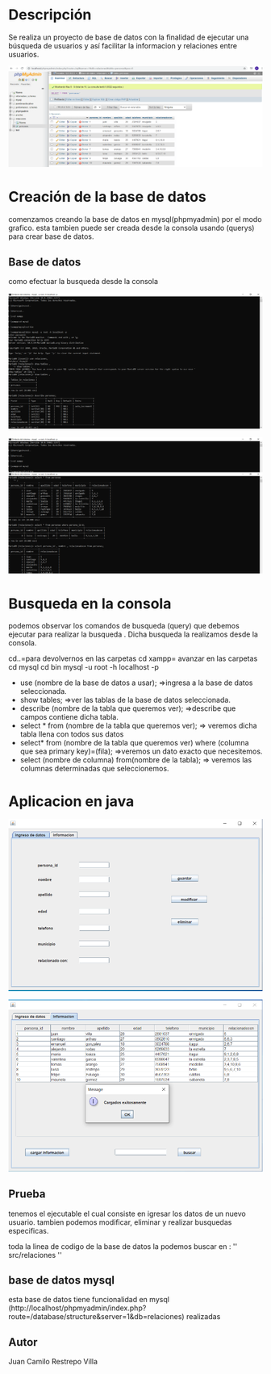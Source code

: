 # Descripción #
Se realiza un proyecto de base de datos con la finalidad  de ejecutar una búsqueda de usuarios y así facilitar la  informacion y relaciones entre usuarios.

![image description or alt text](https://raw.githubusercontent.com/jcrestrepov/GrafosUsuariosDB/main/media/modo%20grafico.png)

# Creación de la base de datos #
comenzamos creando la base de datos en mysql(phpmyadmin) por el modo grafico. esta  tambien puede ser creada  desde la consola usando (querys) para crear base de datos.


## Base de datos  ##
 como efectuar la busqueda desde la consola 

![image description or alt text](https://raw.githubusercontent.com/jcrestrepov/GrafosUsuariosDB/main/media/pantallaso%20consola.png)


![image description or alt text](https://raw.githubusercontent.com/jcrestrepov/GrafosUsuariosDB/main/media/pantallaso%20consola1.png)

 # Busqueda en la consola #
 podemos observar los comandos de busqueda (query) que debemos ejecutar para realizar la busqueda . Dicha busqueda la realizamos desde la consola.

cd..=para devolvernos en las carpetas 
cd xampp= avanzar en las carpetas 
cd mysql
cd bin
mysql -u root -h localhost -p


- use (nombre de la base de datos a usar); =>ingresa a la base de datos seleccionada.
- show tables; =>ver las tablas de la base de datos seleccionada.
- describe (nombre de la tabla que queremos ver); =>describe que campos contiene dicha tabla.
- select * from (nombre de la tabla que queremos ver); => veremos dicha tabla llena con todos sus datos 
- select* from (nombre de la tabla que queremos ver) where (columna que sea primary key)=(fila); =>veremos un dato exacto que necesitemos.
- select (nombre de columna) from(nombre de la tabla); => veremos las columnas determinadas que seleccionemos. 

# Aplicacion en java #
![image description or alt text](https://raw.githubusercontent.com/jcrestrepov/GrafosUsuariosDB/main/media/apiingreso%20datos.png)


![image description or alt text](https://raw.githubusercontent.com/jcrestrepov/GrafosUsuariosDB/main/media/apiinfo.png)
## Prueba ##
 tenemos el ejecutable el cual consiste en igresar los datos de un nuevo usuario. tambien podemos modificar, eliminar y realizar busquedas especificas.
 
 
 toda la linea de codigo de la base de datos la podemos buscar en :
''
src/relaciones
''

## base de datos mysql ##
esta base de datos tiene funcionalidad en mysql (http://localhost/phpmyadmin/index.php?route=/database/structure&server=1&db=relaciones) realizadas

## Autor ##
Juan Camilo Restrepo Villa